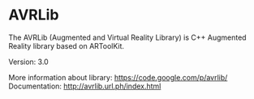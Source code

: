 AVRLib
======

The AVRLib (Augmented and Virtual Reality Library) is C++ Augmented Reality library based on ARToolKit. 

Version:
  3.0

More information about library:
  https://code.google.com/p/avrlib/
Documentation:
  http://avrlib.url.ph/index.html
  
